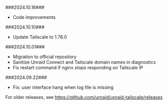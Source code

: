 ###2024.10.16###

- Code improvements

###2024.10.10###

- Update Tailscale to 1.76.0

###2024.10.01###

- Migration to official repository
- Sanitize Unraid Connect and Tailscale domain names in diagnostics
- Fix restart command if nginx stops responding on Tailscale IP

###2024.09.22###

- Fix: user interface hang when log file is missing

For older releases, see https://github.com/unraid/unraid-tailscale/releases
